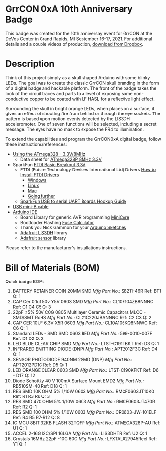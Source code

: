 # GrrCON 0xA 10th Anniversary Badge

This badge was created for the 10th anniversay event for GrrCON at the DeVos Center in Grand Rapids, MI September 16-17, 2021. For additional details and a couple videos of production, [download from Dropbox](https://www.dropbox.com/scl/fi/cvo7d8bchchugym35krx0/GrrCON0XA_badge_presentation.ppsx?dl=1&rlkey=11lp1vrjp6v4kbha2tih8afe5).

# Description
Think of this project simply as a skull shaped Arduino with some blinky LEDs. The goal was to create the classic GrrCON skull branding in the form of a digital badge and hackable platform. The front of the badge takes the look of the circuit traces and parts to a level of exposing some non-conductive copper to be coated with LF HASL for a reflective light effect.

Surrounding the skull in bright orange LEDs, when places on a surface, it gives an effect of shooting fire from behind or through the eye sockets. The pattern is based upon motion events detected by the LIS3DH acceleromoter. One of seven functions will be selected, including a secret message. The eyes have no mask to expose the FR4 to illumination.

To extend the capabilities and program the GrrCON0xA digital badge, follow these instructions/references:

* [Using the ATmega328 - 3.3V/8MHz](https://learn.sparkfun.com/tutorials/arduino-comparison-guide/atmega328-boards)
  * Data sheet for [ATmega328P 8MHz 3.3V](https://ww1.microchip.com/downloads/en/DeviceDoc/Atmel-7810-Automotive-Microcontrollers-ATmega328P_Datasheet.pdf)
* SparkFun [FTDI Basic Breakout 3.3V](https://www.sparkfun.com/products/9873)
  * FTDI (Future Technology Devices International Ltd) Drivers [How to Install FTDI Drivers](https://learn.sparkfun.com/tutorials/how-to-install-ftdi-drivers)
      * [Windows](https://learn.sparkfun.com/tutorials/how-to-install-ftdi-drivers/windows---in-depth)
      * [Linux](https://learn.sparkfun.com/tutorials/how-to-install-ftdi-drivers/linux)
      * [Mac](https://learn.sparkfun.com/tutorials/how-to-install-ftdi-drivers/mac)
      * [Going further](https://learn.sparkfun.com/tutorials/how-to-install-ftdi-drivers/resou)
   * [SparkFun USB to serial UART Boards Hookup Guide](https://learn.sparkfun.com/tutorials/sparkfun-usb-to-serial-uart-boards-hookup-guide)
* [USB mini-B cable](https://www.sparkfun.com/products/13243)
* [Arduino IDE](https://www.arduino.cc/en/Main/Software)
  * Board Library for generic AVR programming [MiniCore](https://github.com/MCUdude/MiniCore)
  * Bootloader Flashing [Fuse Calculator](https://eleccelerator.com/fusecalc/fusecalc.php?chip=atmega328p)
  * Thank you Nick Gammon for your [Arduino Sketches](https://github.com/nickgammon/arduino_sketches)
  * [Adafruit LIS3DH](https://github.com/adafruit/Adafruit_LIS3DH) library
  * [Adafruit sensor](https://github.com/adafruit/Adafruit_Sensor) library

Please refer to the manufacturer's installations instructions.

# Bill of Materials (BOM)

Quick badge BOM:
1. BATTERY RETAINER COIN 20MM SMD 	*Mfg Part No.:* S8211-46R	Ref: BT1	Q: 1
2. CAP Cer 0.1uf 50v Y5V 0603 SMD	*Mfg Part No.:* CL10F104ZB8NNNC	Ref: C1 C4 C5	Q: 3
3. 22pF ±5% 50V C0G 0805 Multilayer Ceramic Capacitors MLCC - SMD/SMT RoHS	*Mfg Part No.:* CL21C220JBANNNC	Ref: C2 C3	Q: 2
4. CAP CER 10UF 6.3V X5R 0603		*Mfg Part No.:* CL10A106KQ8NNWC	Ref: C6	Q: 1
5. Standard LEDs - SMD SMD 0603 RED	*Mfg Part No.:* 599-0010-007F	Ref: D1 D2	Q: 2
6. LED BLUE CLEAR CHIP SMD		*Mfg Part No.:* LTST-C191TBKT	Ref: D3	Q: 1
7. INFRARED EMITTING DIODE (DNP)	*Mfg Part No.:* APT2012F3C	Ref: D4	Q: 1
8. SENSOR PHOTODIODE 940NM 2SMD (DNP)	*Mfg Part No.:* APT2012PD1C	Ref: D5	Q: 1
9. LED ORANGE CLEAR 0603 SMD		*Mfg Part No.:* LTST-C190KFKT	Ref: D6 - D17	Q: 12
10. Diode Schottky 40 V 100mA Surface Mount EMD2		*Mfg Part No.:* RB510SM-40	Ref: D18	Q: 1
11. RES SMD 10K OHM 5% 1/10W 0603	*Mfg Part No.:* RMCF0603JT10K0	Ref: R1 R3 R6	Q: 3
12. RES SMD 470 OHM 5% 1/10W 0603	*Mfg Part No.:* RMCF0603JT470R	Ref: R2	Q: 1
13. RES SMD 100 OHM 5% 1/10W 0603	*Mfg Part No.:* CR0603-JW-101ELF	Ref: R4 R5 R7-R12	Q: 8
14. IC MCU 8BIT 32KB FLASH 32TQFP	*Mfg Part No.:* ATMEGA328P-AU	Ref: U1	Q: 1
15. ACCEL 2-16G I2C/SPI 16LGA		*Mfg Part No.:* LIS3DHTR		Ref: U2	Q: 1
16. Crystals 16MHz 22pF -10C 60C	*Mfg Part No.:* LFXTAL027945Reel	Ref: Y1	Q: 1



